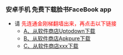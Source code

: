 ### 安卓手机 免费下载脸书FaceBook app
- 请<font color="Red"> 先连通金刚梯翻墙出来，再点击以下链接</font>
  - [A、从软件商店Uptodown下载](https://facebook.cn.uptodown.com/android/download)
  - [B、从软件商店Apkpure下载]()
  - [C、从软件商店xxx下载]()

